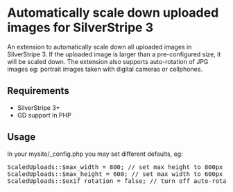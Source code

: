 # Automatically scale down uploaded images for SilverStripe 3
An extension to automatically scale down all uploaded images in SilverStripe 3. If the uploaded
image is larger than a pre-configured size, it will be scaled down. The extension also supports
auto-rotation of JPG images eg: portrait images taken with digital cameras or cellphones.

## Requirements
* SilverStripe 3+
* GD support in PHP

## Usage
In your mysite/_config.php you may set different defaults, eg:
<pre>
ScaledUploads::$max_width = 800; // set max height to 800px
ScaledUploads::$max_height = 600; // set max width to 600px
ScaledUploads::$exif_rotation = false; // turn off auto-rotation
</pre>
